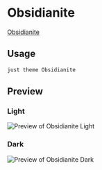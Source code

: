 # Obsidianite

[Obsidianite](https://github.com/bennyxguo)

## Usage

```bash
just theme Obsidianite
```

## Preview

### Light

![Preview of Obsidianite Light](preview-light.png)

### Dark

![Preview of Obsidianite Dark](preview-dark.png)
